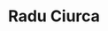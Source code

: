 ---
description: "Personal Website | Blog | Technica | About"
title: "Radu Ciurca"
draft: false
tags: ['about']
images: ['/img/index/myimage.png']
---